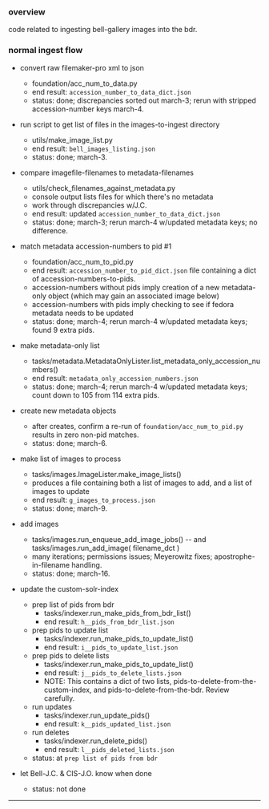 ### overview ###

code related to ingesting bell-gallery images into the bdr.


### normal ingest flow ###

- convert raw filemaker-pro xml to json
    - foundation/acc_num_to_data.py
    - end result: `accession_number_to_data_dict.json`
    - status: done; discrepancies sorted out march-3; rerun with stripped accession-number keys march-4.

- run script to get list of files in the images-to-ingest directory
    - utils/make_image_list.py
    - end result: `bell_images_listing.json`
    - status: done; march-3.

- compare imagefile-filenames to metadata-filenames
    - utils/check_filenames_against_metadata.py
    - console output lists files for which there's no metadata
    - work through discrepancies w/J.C.
    - end result: updated `accession_number_to_data_dict.json`
    - status: done; march-3; rerun march-4 w/updated metadata keys; no difference.

- match metadata accession-numbers to pid #1
    - foundation/acc_num_to_pid.py
    - end result: `accession_number_to_pid_dict.json` file containing a dict of accession-numbers-to-pids.
    - accession-numbers without pids imply creation of a new metadata-only object (which may gain an associated image below)
    - accession-numbers with pids imply checking to see if fedora metadata needs to be updated
    - status: done; march-4; rerun march-4 w/updated metadata keys; found 9 extra pids.

- make metadata-only list
    - tasks/metadata.MetadataOnlyLister.list_metadata_only_accession_numbers()
    - end result: `metadata_only_accession_numbers.json`
    - status: done; march-4; rerun march-4 w/updated metadata keys; count down to 105 from 114 extra pids.

- create new metadata objects
    - after creates, confirm a re-run of `foundation/acc_num_to_pid.py` results in zero non-pid matches.
    - status: done; march-6.

- make list of images to process
    - tasks/images.ImageLister.make_image_lists()
    - produces a file containing both a list of images to add, and a list of images to update
    - end result: `g_images_to_process.json`
    - status: done; march-9.

- add images
    - tasks/images.run_enqueue_add_image_jobs() -- and tasks/images.run_add_image( filename_dct )
    - many iterations; permissions issues; Meyerowitz fixes; apostrophe-in-filename handling.
    - status: done; march-16.

- update the custom-solr-index
    - prep list of pids from bdr
        - tasks/indexer.run_make_pids_from_bdr_list()
        - end result: `h__pids_from_bdr_list.json`
    - prep pids to update list
        - tasks/indexer.run_make_pids_to_update_list()
        - end result: `i__pids_to_update_list.json`
    - prep pids to delete lists
        - tasks/indexer.run_make_pids_to_update_list()
        - end result: `j__pids_to_delete_lists.json`
        - NOTE: This contains a dict of two lists, pids-to-delete-from-the-custom-index, and pids-to-delete-from-the-bdr.
                Review carefully.
    - run updates
        - tasks/indexer.run_update_pids()
        - end result: `k__pids_updated_list.json`
    - run deletes
        - tasks/indexer.run_delete_pids()
        - end result: `l__pids_deleted_lists.json`
    - status: at `prep list of pids from bdr`

- let Bell-J.C. & CIS-J.O. know when done
    - status: not done

---
